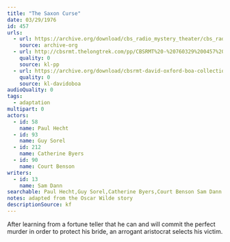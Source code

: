 ```yaml
---
title: "The Saxon Curse"
date: 03/29/1976
id: 457
urls: 
  - url: https://archive.org/download/cbs_radio_mystery_theater/cbs_radio_mystery_theater-0451-0500.zip/cbs_radio_mystery_theater-0451-0500%2Fcbsrmt_0457_the_saxon_curse.mp3
    source: archive-org
  - url: http://cbsrmt.thelongtrek.com/pp/CBSRMT%20-%20760329%200457%20The%20Saxon%20Curse_pp.mp3
    quality: 0
    source: kl-pp
  - url: https://archive.org/download/cbsrmt-david-oxford-boa-collection/CBSRMT-760329-0457-repeated-760813-Saxon-Curse-(128-44)_KIXI-{BoA}.mp3
    quality: 0
    source: kl-davidoboa
audioQuality: 0
tags: 
  - adaptation
multipart: 0
actors:  
  - id: 58
    name: Paul Hecht  
  - id: 93
    name: Guy Sorel  
  - id: 212
    name: Catherine Byers  
  - id: 90
    name: Court Benson
writers:  
  - id: 13
    name: Sam Dann
searchable: Paul Hecht,Guy Sorel,Catherine Byers,Court Benson Sam Dann
notes: adapted from the Oscar Wilde story
descriptionSource: kf
---
```

After learning from a fortune teller that he can and will commit the perfect murder in order to protect his bride, an arrogant aristocrat selects his victim.